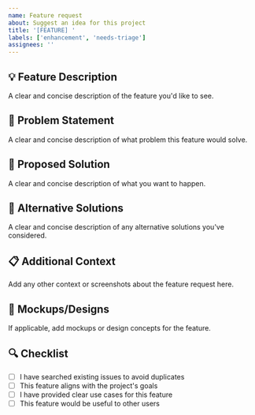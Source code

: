 ```yaml
---
name: Feature request
about: Suggest an idea for this project
title: '[FEATURE] '
labels: ['enhancement', 'needs-triage']
assignees: ''
---
```


## 💡 Feature Description
A clear and concise description of the feature you'd like to see.

## 🎯 Problem Statement
A clear and concise description of what problem this feature would solve.

## 💭 Proposed Solution
A clear and concise description of what you want to happen.

## 🔄 Alternative Solutions
A clear and concise description of any alternative solutions you've considered.

## 📋 Additional Context
Add any other context or screenshots about the feature request here.

## 🎨 Mockups/Designs
If applicable, add mockups or design concepts for the feature.

## 🔍 Checklist
- [ ] I have searched existing issues to avoid duplicates
- [ ] This feature aligns with the project's goals
- [ ] I have provided clear use cases for this feature
- [ ] This feature would be useful to other users 